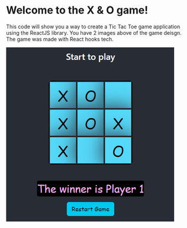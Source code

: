 # Welcome to the X & O game!
This code will show you a way to create a Tic Tac Toe game application using the ReactJS library.
You have 2 images above of the game deisgn. The game was made with React hooks tech.

![this is an img](https://github.com/OmarGeno/My-Projects/blob/Master/React%20JS/Tic%20Tac%20Toe/2.png)
